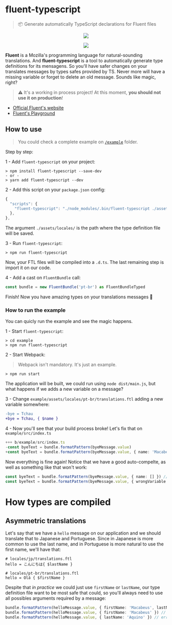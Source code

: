 # fluent-typescript
> 📦 Generate automatically TypeScript declarations for Fluent files

<p align="center">
  <img src="https://user-images.githubusercontent.com/9501115/79704023-26c7d080-82a7-11ea-962e-82b90bdf89f1.png">
</p>

<p align="center">
  <img src="https://user-images.githubusercontent.com/9501115/79704154-e3ba2d00-82a7-11ea-988e-c0d568a46015.png">
</p>

**Fluent** is a Mozilla's programming language for natural-sounding translations. And **fluent-typescript** is a tool to automatically generate type definitions for its mensagens. So you'll have safer changes on your translates messages by types safes provided by TS. Never more will have a missing variable or forget to delete an old message. Sounds like magic, right?

> :warning: It's a working in process project! At this moment, **you should not use it on production**!

- [Official Fluent's website](https://projectfluent.org/)
- [Fluent's Playground](https://projectfluent.org/play/)

## How to use

> You could check a complete example on [`/example`](/example) folder.

Step by step:

1 - Add `fluent-typescript` on your project:

```
> npm install fluent-typescript --save-dev
- or -
> yarn add fluent-typescript --dev
```

2 - Add this script on your `package.json` config:

```js
{
  "scripts": {
    "fluent-typescript": "./node_modules/.bin/fluent-typescript ./assets/locales/"
  },
},
```

The argument `./assets/locales/` is the path where the type definition file will be saved.

3 - Run `fluent-typescript`:

```
> npm run fluent-typescript
```

Now, your FTL files will be compiled into a `.d.ts`. The last remaining step is import it on our code.

4 - Add a cast on `FluentBundle` call:

```ts
const bundle = new FluentBundle('pt-br') as FluentBundleTyped
```

Finish! Now you have amazing types on your translations messages 🎉

### How to run the example

You can quicly run the example and see the magic happens.

1 - Start `fluent-typescript`:

```
> cd example
> npm run fluent-typescript
```

2 - Start Webpack:

> Webpack isn't mandatory. It's just an example.

```
> npm run start
```

The application will be built, we could run using `node dist/main.js`, but what happens if we adds a new variable on a message?

3 - Change `example/assets/locales/pt-br/translations.ftl` adding a new variable somewhere:

```diff
-bye = Tchau
+bye = Tchau, { $name }
```

4 - Now you'll see that your build process broke! Let's fix that on `example/src/index.ts`

```ts
+++ b/example/src/index.ts
-const byeText = bundle.formatPattern(byeMessage.value)
+const byeText = bundle.formatPattern(byeMessage.value, { name: 'Macabeus' })
```

Now everything is fine again! Notice that we have a good auto-compelte, as well as something like that won't work:

```ts
const byeText = bundle.formatPattern(byeMessage.value, { name: [] }) // not work because array is a wrong type
const byeText = bundle.formatPattern(byeMessage.value, { wrongVariable: 'Macabeus' }) // not work because of the wrong variable name
```

# How types are compiled

## Asymmetric translations

Let's say that we have a `hello` message on our application and we should translate that to Japanese and Portuguese. Since in Japanese is more common to use the last name, and in Portuguese is more natural to use the first name, we'll have that:

```ftl
# locales/jp/translations.ftl
hello = こんにちは{ $lastName }

# locales/pt-br/translations.ftl
hello = Olá { $firstName }
```

Despite that _in practice_ we could just use `firstName` or `lastName`, our type definition file want to be most safe that could, so you'll always need to use all possibles arguments required by a message:

```ts
bundle.formatPattern(helloMessage.value, { firstName: 'Macabeus', lastName: 'Aquino' }) // ok
bundle.formatPattern(helloMessage.value, { firstName: 'Macabeus' }) // error
bundle.formatPattern(helloMessage.value, { lastName: 'Aquino' }) // error
```
